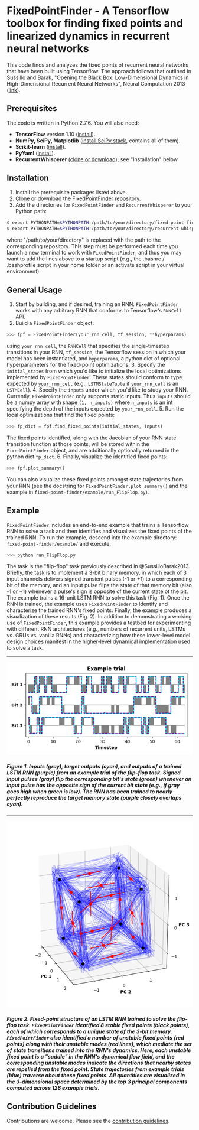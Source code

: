 # FixedPointFinder - A Tensorflow toolbox for finding fixed points and linearized dynamics in recurrent neural networks

This code finds and analyzes the fixed points of recurrent neural networks that have been built using Tensorflow. The approach follows that outlined in Sussillo and Barak, "Opening the Black Box: Low-Dimensional Dynamics in High-Dimensional Recurrent Neural Networks", Neural Computation 2013 ([link](https://doi.org/10.1162/NECO_a_00409)).

## Prerequisites

The code is written in Python 2.7.6. You will also need:

* **TensorFlow** version 1.10 ([install](https://www.tensorflow.org/install/)).
* **NumPy, SciPy, Matplotlib** ([install SciPy stack](https://www.scipy.org/install.html), contains all of them).
* **Scikit-learn** ([install](http://scikit-learn.org/)).
* **PyYaml** ([install](https://pyyaml.org/)).
* **RecurrentWhisperer** ([clone or download](https://github.com/mattgolub/recurrent-whisperer/)); see "Installation" below.


## Installation

1. Install the prerequisite packages listed above.
2. Clone or download the [FixedPointFinder repository](https://help.github.com/articles/cloning-a-repository/).
4. Add the directories for ```FixedPointFinder``` and ```RecurrentWhisperer```  to your Python path:
```bash
$ export PYTHONPATH=$PYTHONPATH:/path/to/your/directory/fixed-point-finder/
$ export PYTHONPATH=$PYTHONPATH:/path/to/your/directory/recurrent-whisperer/
```
where "/path/to/your/directory" is replaced with the path to the corresponding repository. This step must be performed each time you launch a new terminal to work with ```FixedPointFinder```, and thus you may want to add the lines above to a startup script (e.g., the .bashrc / .bashprofile script in your home folder or an activate script in your virtual environment).

## General Usage

1. Start by building, and if desired, training an RNN. ```FixedPointFinder``` works with any arbitrary RNN that conforms to Tensorflow's `RNNCell` API.
2. Build a ```FixedPointFinder``` object:
  ```python
  >>> fpf = FixedPointFinder(your_rnn_cell, tf_session, **hyperparams)
  ```
  using `your_rnn_cell`, the `RNNCell` that specifies the single-timestep transitions in your RNN, `tf_session`, the Tensorflow session in which your model has been instantiated, and `hyperparams`, a python dict of optional hyperparameters for the fixed-point optimizations.
3. Specify the `initial_states` from which you'd like to initialize the local optimizations implemented by ```FixedPointFinder```. These states should conform to type expected by `your_rnn_cell` (e.g., `LSTMStateTuple` if `your_rnn_cell` is an `LSTMCell`).
4. Specify the `inputs` under which you'd like to study your RNN. Currently, ```FixedPointFinder``` only supports static inputs. Thus `inputs` should be a numpy array with shape `(1, n_inputs)` where `n_inputs` is an int specifying the depth of the inputs expected by `your_rnn_cell`.
5. Run the local optimizations that find the fixed points:
```python
>>> fp_dict = fpf.find_fixed_points(initial_states, inputs)
```
The fixed points identified, along with the Jacobian of your RNN state transition function at those points, will be stored within the ```FixedPointFinder``` object, and are additionally optionally returned in the python dict `fp_dict`.
6. Finally, visualize the identified fixed points:
```python
>>> fpf.plot_summary()
```
You can also visualize these fixed points amongst state trajectories from your RNN (see the docstring for `FixedPointFinder.plot_summary()` and the example in `fixed-point-finder/example/run_FlipFlop.py`).

## Example

``FixedPointFinder`` includes an end-to-end example that trains a Tensorflow RNN to solve a task and then identifies and visualizes the fixed points of the trained RNN. To run the example, descend into the example directory: `fixed-point-finder/example/` and execute:

```bash
>>> python run_FlipFlop.py
```

The task is the "flip-flop" task previously described in @SussilloBarak2013. Briefly, the task is to implement a 3-bit binary memory, in which each of 3 input channels delivers signed transient pulses (-1 or +1) to a corresponding bit of the memory, and an input pulse flips the state of that memory bit (also -1 or +1) whenever a pulse's sign is opposite of the current state of the bit. The example trains a 16-unit LSTM RNN to solve this task (Fig. 1). Once the RNN is trained, the example uses ``FixedPointFinder`` to identify and characterize the trained RNN's fixed points. Finally, the example produces a visualization of these results (Fig. 2). In addition to demonstrating a working use of ``FixedPointFinder``, this example provides a testbed for experimenting with different RNN architectures (e.g., numbers of recurrent units, LSTMs vs. GRUs vs. vanilla RNNs) and characterizing how these lower-level model design choices manifest in the higher-level dynamical implementation used to solve a task.

---
![Figure 1](paper/task_example.png)

##### Figure 1. Inputs (gray), target outputs (cyan), and outputs of a trained LSTM RNN (purple) from an example trial of the flip-flop task. Signed input pulses (gray) flip the corresponding bit's state (green) whenever an input pulse has the opposite sign of the current bit state (e.g., if gray goes high when green is low). The RNN has been trained to nearly perfectly reproduce the target memory state (purple closely overlaps cyan).
---
![Figure 2](paper/fixed_points.png)

##### Figure 2. Fixed-point structure of an LSTM RNN trained to solve the flip-flop task. ``FixedPointFinder`` identified 8 stable fixed points (black points), each of which corresponds to a unique state of the 3-bit memory. ``FixedPointFinder`` also identified a number of unstable fixed points (red points) along with their unstable modes (red lines), which mediate the set of state transitions trained into the RNN's dynamics. Here, each unstable fixed point is a "saddle" in the RNN's dynamical flow field, and the corresponding unstable modes indicate the directions that nearby states are repelled from the fixed point. State trajectories from example trials (blue) traverse about these fixed points. All quantities are visualized in the 3-dimensional space determined by the top 3 principal components computed across 128 example trials.

## Contribution Guidelines

Contributions are welcome. Please see the [contribution guidelines](https://github.com/mattgolub/fixed-point-finder/blob/master/CONTRIBUTING.md).
